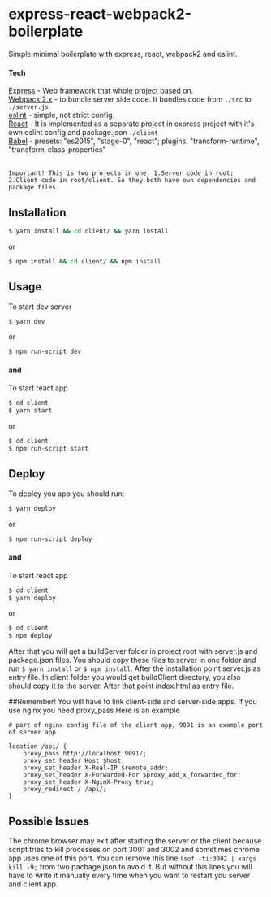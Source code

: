 # express-react-webpack2-boilerplate
Simple minimal boilerplate with express, react, webpack2 and eslint.

#### Tech

[Express](https://github.com/expressjs/express) - Web framework that whole project based on.<br />
[Webpack 2.x](https://webpack.github.io/) - to bundle server side code. It bundles code from ```./src``` to ```./server.js```<br />
[eslint](https://github.com/eslint/eslint) - simple, not strict config.<br />
[React](https://github.com/facebook/react) - It is implemented as a separate project in express project with it's own eslint config and package.json ```./client```<br />
[Babel](https://github.com/babel/babel) - presets: "es2015", "stage-0", "react"; plugins: "transform-runtime", "transform-class-properties"<br />
<br />

```
Important! This is two projects in one: 1.Server code in root; 2.Client code in root/client. So they both have own dependencies and package files.
```

## Installation
```sh
$ yarn install && cd client/ && yarn install  
```
or
```sh
$ npm install && cd client/ && npm install  
```
## Usage
To start dev server
```sh
$ yarn dev  
```
or
```sh
$ npm run-script dev
```
#### and
To start react app
```sh
$ cd client
$ yarn start  
```
or
```sh
$ cd client
$ npm run-script start
```

## Deploy
To deploy you app you should run:
```sh
$ yarn deploy  
```
or
```sh
$ npm run-script deploy
```
#### and
To start react app
```sh
$ cd client
$ yarn deploy  
```
or
```sh
$ cd client
$ npm deploy
```
After that you will get a buildServer folder in project root with server.js and package.json files. You should copy these files to server in one folder and run ```$ yarn install``` or ```$ npm install```. After the installation point server.js as entry file. 
In client folder you would get buildClient directory, you also should copy it to the server. After that point index.html as entry file.

##Remember! You will have to link client-side and server-side apps. If you use nginx you need proxy_pass 
Here is an example
```
# part of nginx config file of the client app, 9091 is an example port of server app

location /api/ {
    proxy_pass http://localhost:9091/;
    proxy_set_header Host $host;
    proxy_set_header X-Real-IP $remote_addr;
    proxy_set_header X-Forwarded-For $proxy_add_x_forwarded_for;
    proxy_set_header X-NginX-Proxy true;
    proxy_redirect / /api/;
}
```


## Possible Issues

The chrome browser may exit after starting the server or the client because script tries to kill processes on port 3001 and 3002 and sometimes chrome app uses one of this port. You can remove this line ```lsof -ti:3002 | xargs kill -9;``` from two pachage.json to avoid it. But without this lines you will have to write it manually every time when you want to restart you server and client app.
